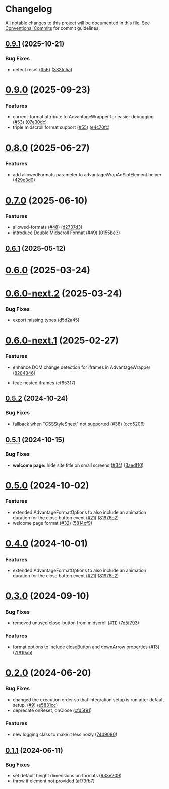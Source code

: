# Changelog

All notable changes to this project will be documented in this file. See [Conventional Commits](https://conventionalcommits.org) for commit guidelines.

## [0.9.1](https://github.com/get-advantage/advantage/compare/v0.9.0...v0.9.1) (2025-10-21)


### Bug Fixes

* detect reset ([#56](https://github.com/get-advantage/advantage/issues/56)) ([333fc5a](https://github.com/get-advantage/advantage/commit/333fc5ae99dbe70eb00d12f63cc7b1904592bec3))

# [0.9.0](https://github.com/get-advantage/advantage/compare/v0.8.0...v0.9.0) (2025-09-23)


### Features

* current-format attribute to AdvantageWrapper for easier debugging ([#53](https://github.com/get-advantage/advantage/issues/53)) ([07e30dc](https://github.com/get-advantage/advantage/commit/07e30dcefc06fba79075557410b794d41b0239e0))
* triple midscroll format support ([#55](https://github.com/get-advantage/advantage/issues/55)) ([e4c70fc](https://github.com/get-advantage/advantage/commit/e4c70fcb07fa46f67643d36236e986ba7f9c96f5))

# [0.8.0](https://github.com/get-advantage/advantage/compare/v0.7.0...v0.8.0) (2025-06-27)


### Features

* add allowedFormats parameter to advantageWrapAdSlotElement helper ([429e3d0](https://github.com/get-advantage/advantage/commit/429e3d00690859dd22ffb5153b824d3d5db110ec))

# [0.7.0](https://github.com/get-advantage/advantage/compare/v0.6.1...v0.7.0) (2025-06-10)


### Features

* allowed-formats ([#48](https://github.com/get-advantage/advantage/issues/48)) ([d2737d3](https://github.com/get-advantage/advantage/commit/d2737d393ffa848e58a90af2353791ae8d00a793))
* introduce Double Midscroll Format ([#49](https://github.com/get-advantage/advantage/issues/49)) ([0155be3](https://github.com/get-advantage/advantage/commit/0155be32abe0b1110787134ad6334f063093d0c7))

## [0.6.1](https://github.com/get-advantage/advantage/compare/v0.6.0...v0.6.1) (2025-05-12)

# [0.6.0](https://github.com/get-advantage/advantage/compare/v0.6.0-next.2...v0.6.0) (2025-03-24)

# [0.6.0-next.2](https://github.com/get-advantage/advantage/compare/v0.6.0-next.1...v0.6.0-next.2) (2025-03-24)

### Bug Fixes

-   export missing types ([d5d2a45](https://github.com/get-advantage/advantage/commit/d5d2a45b8364e837e7c74171aa2919d5c3339033))

# [0.6.0-next.1](https://github.com/get-advantage/advantage/compare/v0.6.0-next.0...v0.6.0-next.1) (2025-02-27)

### Features

-   enhance DOM change detection for iframes in AdvantageWrapper ([8284346](https://github.com/get-advantage/advantage/commit/82843462ced645fcea88cdeba9f7f8dc9d294b85))

-   feat: nested iframes (cf65317)

## [0.5.2](https://github.com/get-advantage/advantage/compare/v0.5.1...v0.5.2) (2024-10-24)

### Bug Fixes

-   fallback when "CSSStyleSheet" not supported ([#38](https://github.com/get-advantage/advantage/issues/38)) ([ccd5206](https://github.com/get-advantage/advantage/commit/ccd520620a62e80580d8dc2361ddeb934ff8dea0))

## [0.5.1](https://github.com/get-advantage/advantage/compare/v0.5.0...v0.5.1) (2024-10-15)

### Bug Fixes

-   **welcome page:** hide site title on small screens ([#34](https://github.com/get-advantage/advantage/issues/34)) ([3aedf10](https://github.com/get-advantage/advantage/commit/3aedf1067d6a1fe3a1e78fb6533a2d7c0e72f70e))

# [0.5.0](https://github.com/get-advantage/advantage/compare/v0.3.0...v0.5.0) (2024-10-02)

### Features

-   extended AdvantageFormatOptions to also include an animation duration for the close button event ([#21](https://github.com/get-advantage/advantage/issues/21)) ([81976e2](https://github.com/get-advantage/advantage/commit/81976e2cb43e9d82ab1bbecd7c58c4ad5fed8740))
-   welcome page format ([#32](https://github.com/get-advantage/advantage/issues/32)) ([5814cf9](https://github.com/get-advantage/advantage/commit/5814cf9ab0fedb9156b4624c7cd789835435d699))

# [0.4.0](https://github.com/get-advantage/advantage/compare/v0.3.0...v0.4.0) (2024-10-01)

### Features

-   extended AdvantageFormatOptions to also include an animation duration for the close button event ([#21](https://github.com/get-advantage/advantage/issues/21)) ([81976e2](https://github.com/get-advantage/advantage/commit/81976e2cb43e9d82ab1bbecd7c58c4ad5fed8740))

# [0.3.0](https://github.com/get-advantage/advantage/compare/v0.2.0...v0.3.0) (2024-09-10)

### Bug Fixes

-   removed unused close-button from midscroll ([#11](https://github.com/get-advantage/advantage/issues/11)) ([7d5f793](https://github.com/get-advantage/advantage/commit/7d5f793ebe50f7577d896b6c1f0ae223ec538e7e))

### Features

-   format options to include closeButton and downArrow properties ([#13](https://github.com/get-advantage/advantage/issues/13)) ([7f919ab](https://github.com/get-advantage/advantage/commit/7f919ab6b09afbe590ba4a4ed8f58c7c575b85cf))

# [0.2.0](https://github.com/get-advantage/advantage/compare/v0.1.1...v0.2.0) (2024-06-20)

### Bug Fixes

-   changed the execution order so that integration setup is run after default setup. ([#9](https://github.com/get-advantage/advantage/issues/9)) ([e5831cc](https://github.com/get-advantage/advantage/commit/e5831cc832a52f32bc58bf6d0291701303fe8a5d))
-   deprecate onReset, onClose ([cfd5f91](https://github.com/get-advantage/advantage/commit/cfd5f914552f341aabc1bd1aa23ea1fe36800c81))

### Features

-   new logging class to make it less noizy ([74d9080](https://github.com/get-advantage/advantage/commit/74d90804d6c9e1a24b2af6343b572317455c64ee))

## [0.1.1](https://github.com/get-advantage/advantage/compare/v0.1.0...v0.1.1) (2024-06-11)

### Bug Fixes

-   set default height dimensions on formats ([933e209](https://github.com/get-advantage/advantage/commit/933e2096005f90b6a6757b4b17837520392ac227))
-   throw if element not provided ([af79fb7](https://github.com/get-advantage/advantage/commit/af79fb740b856d46fbcf5fc7360336194958e217))

